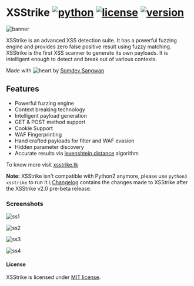 # XSStrike [![python](https://img.shields.io/badge/Python-3-green.svg?style=style=flat-square)](https://www.python.org/downloads/)  [![license](https://img.shields.io/badge/License-MIT-orange.svg?style=style=flat-square)](https://github.com/UltimateHacke/XSStrike/blob/master/license.txt) [![version](https://img.shields.io/badge/Version-Beta-blue.svg?style=style=flat-square)](https://twitter.com/s0md3v)

![banner](https://image.ibb.co/dSSbF8/68747470733a2f2f692e696d6775722e636f6d2f4a3237756f52492e706e67.png)

XSStrike is an advanced XSS detection suite. It has a powerful fuzzing engine and provides zero false positive result using fuzzy matching. XSStrike is the first XSS scanner to generate its own payloads. It is intelligent enough to detect and break out of various contexts.

Made with ![heart](https://cloud.githubusercontent.com/assets/4301109/16754758/82e3a63c-4813-11e6-9430-6015d98aeaab.png) by [Somdev Sangwan](https://twitter.com/s0md3v)

## Features

-   Powerful fuzzing engine
-   Context breaking technology
-   Intelligent payload generation
-   GET & POST method support
-   Cookie Support
-   WAF Fingerprinting
-   Hand crafted payloads for filter and WAF evasion
-   Hidden parameter discovery
-   Accurate results via [levenshtein distance](https://en.wikipedia.org/wiki/Levenshtein_distance) algorithm

To know more visit [xsstrike.tk](http://xsstrike.tk)

**Note:** XSStrike isn't compatible with Python2 anymore, please use `python3 xsstrike` to run it.\\
[Changelog](https://github.com/s0md3v/XSStrike/blob/master/CHANGELOG.md) contains the changes made to XSStrike after the XSStrike v2.0 pre-beta release.

### Screenshots

![ss1](https://image.ibb.co/hFAVa8/68747470733a2f2f7873737472696b652e746b2f696d616765732f312e706e67.png)

![ss2](https://image.ibb.co/jA9dTT/68747470733a2f2f7873737472696b652e746b2f696d616765732f322e706e67.png)

![ss3](https://image.ibb.co/cwjqa8/68747470733a2f2f7873737472696b652e746b2f696d616765732f342e706e67.png)

![ss4](https://image.ibb.co/gmf7No/68747470733a2f2f7873737472696b652e746b2f696d616765732f352e706e67.png)

#### License

XSStrike is licensed under [MIT license](https://github.com/s0md3v/XSStrike/blob/master/LICENSE).

